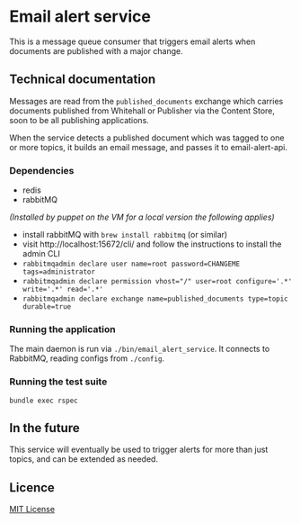 # Email alert service

This is a message queue consumer that triggers email alerts when documents are published with a major change.

## Technical documentation

Messages are read from the `published_documents` exchange which carries documents
published from Whitehall or Publisher via the Content Store, soon to be all publishing applications.

When the service detects a published document which was tagged to one or more
topics, it builds an email message, and passes it to email-alert-api.

### Dependencies

- redis
- rabbitMQ

*(Installed by puppet on the VM for a local version the following applies)*
 * install rabbitMQ with `brew install rabbitmq` (or similar)
 * visit http://localhost:15672/cli/ and follow the instructions to install the admin CLI
  * `rabbitmqadmin declare user name=root password=CHANGEME tags=administrator`
  * `rabbitmqadmin declare permission vhost="/" user=root configure='.*' write='.*' read='.*'`
  * `rabbitmqadmin declare exchange name=published_documents type=topic durable=true`

### Running the application

The main daemon is run via `./bin/email_alert_service`.
It connects to RabbitMQ, reading configs from `./config`.

### Running the test suite

`bundle exec rspec`

## In the future

This service will eventually be used to trigger alerts for more than just topics,
and can be extended as needed.

## Licence

[MIT License](LICENCE)
